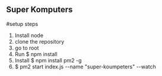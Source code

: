 ## Super Komputers

#setup steps

1. Install node
2. clone the repository
3. go to root 
4. Run 
		$ npm install
5. Install 
		$ npm install pm2 -g
6. $ pm2 start index.js --name "super-koumpeters" --watch